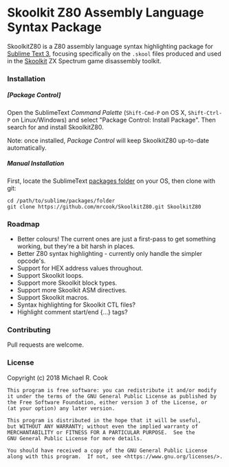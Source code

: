 # Skoolkit Z80 Assembly Language Syntax Package

SkoolkitZ80 is a Z80 assembly language syntax highlighting package for [Sublime Text 3](https://www.sublimetext.com/), focusing specifically on the `.skool` files produced and used in the [Skoolkit](http://skoolkit.ca/) ZX Spectrum game disassembly toolkit.


### Installation

##### [Package Control]

Open the SublimeText _Command Palette_ (`Shift-Cmd-P` on OS X, `Shift-Ctrl-P` on Linux/Windows) and select "Package Control: Install Package". Then search for and install SkoolkitZ80.

Note: once installed, _Package Control_ will keep SkoolkitZ80 up-to-date automatically.

##### Manual Installation

First, locate the SublimeText [packages folder](http://docs.sublimetext.info/en/latest/basic_concepts.html#the-packages-directory) on your OS, then clone with git:

    cd /path/to/sublime/packages/folder
    git clone https://github.com/mrcook/SkoolkitZ80.git SkoolkitZ80


### Roadmap

- Better colours! The current ones are just a first-pass to get something working, but they're a bit harsh in places.
- Better Z80 syntax highlighting - currently only handle the simpler opcode's.
- Support for HEX address values throughout.
- Support Skoolkit loops.
- Support more Skoolkit block types.
- Support more Skoolkit ASM directives.
- Support Skoolkit macros.
- Syntax highlighting for Skoolkit CTL files?
- Highlight comment start/end {...} tags?


### Contributing

Pull requests are welcome.


### License

Copyright (c) 2018 Michael R. Cook

```
This program is free software: you can redistribute it and/or modify
it under the terms of the GNU General Public License as published by
the Free Software Foundation, either version 3 of the License, or
(at your option) any later version.

This program is distributed in the hope that it will be useful,
but WITHOUT ANY WARRANTY; without even the implied warranty of
MERCHANTABILITY or FITNESS FOR A PARTICULAR PURPOSE.  See the
GNU General Public License for more details.

You should have received a copy of the GNU General Public License
along with this program.  If not, see <https://www.gnu.org/licenses/>.
```
